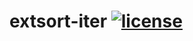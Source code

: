 # extsort-iter [![license](https://img.shields.io/github/license/fegies/extsort-iter.svg)](https://github.com/fegies/extsort-iter/blob/master/LICENSE)
